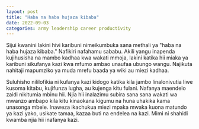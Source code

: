 ```yaml
---
layout: post
title: "Haba na haba hujaza kibaba"
date: 2022-09-03
categories: army leadership career productivity
---
```


Sijui kwanini lakini hivi karibuni nimeikumbuka sana methali ya "haba na haba
hujaza kibaba." Nafikiri nafahamu sababu. Akili yangu inapenda kujihusisha na
mambo kadhaa kwa wakati mmoja, lakini katika hii miaka ya karibuni sikufanya kazi
kwa mfumo ambao unaufaa ubungo wangu. Najikuta nahitaji mapumziko ya muda mrefu
baada ya wiki au miezi kadhaa.

Suluhisho nililofikia ni kufanya kazi kidogo
katika kila jambo linalonivutia liwe kusoma kitabu, kujifunza lugha, au
kujenga kitu fulani. Nafanya maendelo zaidi nikitumia mbinu hii. Njia hii
inalazimu subira sana sana wakati wa mwanzo ambapo kila kitu kinaokana kigumu
na huna uhakika kama unasonga mbele. Inaweza ikachukua miezi mpaka mwaka kuona
matundo ya kazi yako, usikate tamaa, kazaa buti na endelea na kazi. Mimi ni
shahidi kwamba njia hii inafanya kazi.

